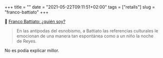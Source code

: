 +++
title = ""
date = "2021-05-22T09:11:51+02:00"
tags = ["retalls"]
slug = "franco-battiato"
+++

📎 [Franco Battiato: ¿quién soy?](https://www.rockdelux.com/musica/franco-battiato--quien-soy)

> En las antípodas del esnobismo, a Battiato las referencias culturales le emocionan de una manera tan espontánea como a un niño la noche de Reyes.

No es podia explicar millor.